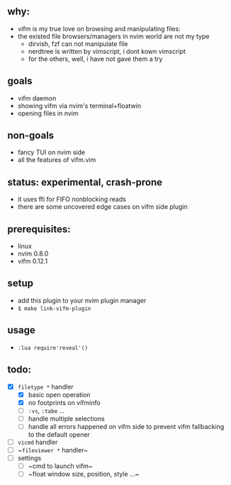 
## why:
* vifm is my true love on browsing and manipulating files:
* the existed file browsers/managers in nvim world are not my type
    * dirvish, fzf can not manipulate file
    * nerdtree is written by vimscript, i dont kown vimscript
    * for the others, well, i have not gave them a try

## goals
* vifm daemon
* showing vifm via nvim's terminal+floatwin
* opening files in nvim

## non-goals
* fancy TUI on nvim side
* all the features of vifm.vim

## status: experimental, crash-prone
* it uses ffi for FIFO nonblocking reads
* there are some uncovered edge cases on vifm side plugin

## prerequisites:
* linux
* nvim 0.8.0
* vifm 0.12.1

## setup
* add this plugin to your nvim plugin manager
* `$ make link-vifm-plugin`

## usage
* `:lua require'reveal'()`

## todo:
* [x] `filetype *` handler
    * [x] basic open operation
    * [x] no footprints on vifminfo 
    * [ ] `:vs`, `:tabe` ...
    * [ ] handle multiple selections
    * [ ] handle all errors happened on vifm side to prevent vifm fallbacking to the default opener
* [ ] `vicmd` handler
* [ ] ~`fileviewer *` handler~
* [ ] settings
    * [ ] ~cmd to launch vifm~
    * [ ] ~float window size, position, style ...~
